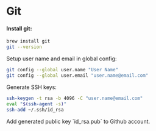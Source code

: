 # Git

#### Install git:

```bash
brew install git
git --version
```

Setup user name and email in global config:

```bash
git config --global user.name "User Name"
git config --global user.email "user.name@email.com"
```

Generate SSH keys:

```bash
ssh-keygen -t rsa -b 4096 -C "user.name@email.com"
eval "$(ssh-agent -s)"
ssh-add ~/.ssh/id_rsa
```

Add generated public key \`id\_rsa.pub\` to Github account.

